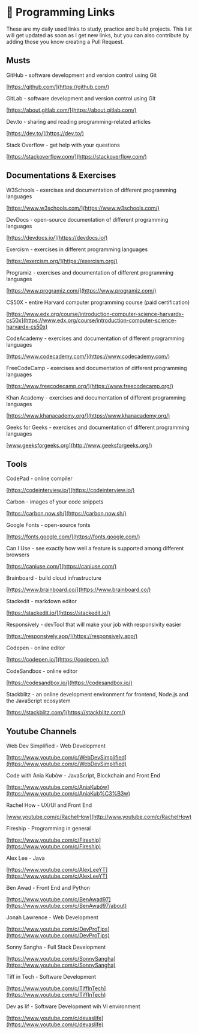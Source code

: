 # :link: Programming Links
These are my daily used links to study, practice and build projects. This list will get updated as soon as I get new links, but you can also contribute by adding those you know creating a Pull Request.

## Musts

GitHub - software development and version control using Git

[https://github.com/](https://github.com/)

GitLab - software development and version control using Git

[https://about.gitlab.com/](https://about.gitlab.com/)

Dev.to - sharing and reading programming-related articles

[https://dev.to/](https://dev.to/)

Stack Overflow - get help with your questions

[https://stackoverflow.com/](https://stackoverflow.com/)

## Documentations & Exercises

W3Schools - exercises and documentation of different programming languages

[https://www.w3schools.com/](https://www.w3schools.com/)

DevDocs - open-source documentation of different programming languages

[https://devdocs.io/](https://devdocs.io/)

Exercism - exercises in different programming languages

[https://exercism.org/](https://exercism.org/)

Programiz - exercises and documentation of different programming languages

[https://www.programiz.com/](https://www.programiz.com/)

CS50X - entire Harvard computer programming course (paid certification)

[https://www.edx.org/course/introduction-computer-science-harvardx-cs50x](https://www.edx.org/course/introduction-computer-science-harvardx-cs50x)

CodeAcademy - exercises and documentation of different programming languages

[https://www.codecademy.com/](https://www.codecademy.com/)

FreeCodeCamp - exercises and documentation of different programming languages

[https://www.freecodecamp.org/](https://www.freecodecamp.org/)

Khan Academy - exercises and documentation of different programming languages

[https://www.khanacademy.org/](https://www.khanacademy.org/)

Geeks for Geeks - exercises and documentation of different programming languages

[www.geeksforgeeks.org](http://www.geeksforgeeks.org/)

## Tools

CodePad - online compiler

[https://codeinterview.io/](https://codeinterview.io/)

Carbon - images of your code snippets

[https://carbon.now.sh/](https://carbon.now.sh/)

Google Fonts - open-source fonts

[https://fonts.google.com/](https://fonts.google.com/)

Can I Use - see exactly how well a feature is supported among different browsers

[https://caniuse.com/](https://caniuse.com/)

Brainboard - build cloud infrastructure

[https://www.brainboard.co/](https://www.brainboard.co/)

Stackedit - markdown editor

[https://stackedit.io/](https://stackedit.io/)

Responsively - devTool that will make your job with responsivity easier

[https://responsively.app/](https://responsively.app/)

Codepen - online editor

[https://codepen.io/](https://codepen.io/)

CodeSandbox - online editor

[https://codesandbox.io/](https://codesandbox.io/)

Stackblitz - an online development environment for frontend, Node.js and the JavaScript ecosystem

[https://stackblitz.com/](https://stackblitz.com/)

## Youtube Channels

Web Dev Simplified - Web Development

[https://www.youtube.com/c/WebDevSimplified](https://www.youtube.com/c/WebDevSimplified)

Code with Ania Kubów - JavaScript, Blockchain and Front End

[https://www.youtube.com/c/AniaKubów](https://www.youtube.com/c/AniaKub%C3%B3w)

Rachel How - UX/UI and Front End

[www.youtube.com/c/RachelHow](http://www.youtube.com/c/RachelHow)

Fireship - Programming in general

[https://www.youtube.com/c/Fireship](https://www.youtube.com/c/Fireship)

Alex Lee - Java

[https://www.youtube.com/c/AlexLeeYT](https://www.youtube.com/c/AlexLeeYT)

Ben Awad - Front End and Python

[https://www.youtube.com/c/BenAwad97](https://www.youtube.com/c/BenAwad97/about)

Jonah Lawrence - Web Development

[https://www.youtube.com/c/DevProTips](https://www.youtube.com/c/DevProTips)

Sonny Sangha - Full Stack Development

[https://www.youtube.com/c/SonnySangha](https://www.youtube.com/c/SonnySangha)

Tiff in Tech - Software Development

[https://www.youtube.com/c/TiffInTech](https://www.youtube.com/c/TiffInTech)

Dev as lif - Software Development wih VI environment

[https://www.youtube.com/c/devaslife](https://www.youtube.com/c/devaslife)